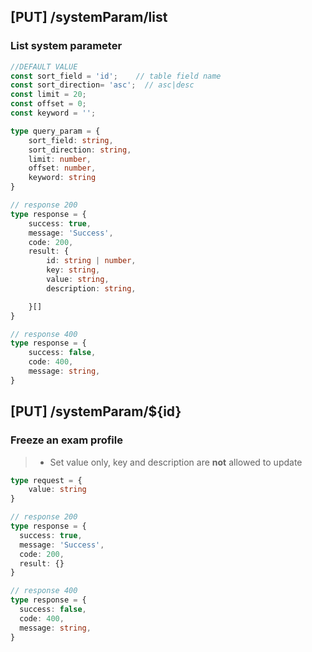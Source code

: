 ## [PUT] /systemParam/list
### List system parameter
```typescript
//DEFAULT VALUE
const sort_field = 'id';    // table field name
const sort_direction= 'asc';  // asc|desc
const limit = 20;
const offset = 0;
const keyword = '';

type query_param = {
    sort_field: string,
    sort_direction: string,
    limit: number,
    offset: number,
    keyword: string
}

// response 200
type response = {
    success: true,
    message: 'Success',
    code: 200,
    result: {
        id: string | number,
        key: string,
        value: string,
        description: string,

    }[]
}

// response 400
type response = {
    success: false,
    code: 400,
    message: string,
}
```

## [PUT] /systemParam/${id}
### Freeze an exam profile
> - Set value only, key and description are **not** allowed to update

```typescript
type request = {
    value: string
}

// response 200
type response = {
  success: true,
  message: 'Success',
  code: 200,
  result: {}
}

// response 400
type response = {
  success: false,
  code: 400,
  message: string,
}
```